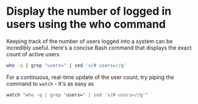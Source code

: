 # Display the number of logged in users using the who command


Keeping track of the number of users logged into a system can be incredibly useful. Here's a concise Bash command that displays the exact 
count of active users

```bash 
who -q | grep "users=" | sed 's/# users=//g'
```

For a continuous, real-time update of the user count, try piping the command to `watch` - it's as easy as

```bash
watch "who -q | grep "users=" | sed 's/# users=//g'"
```

